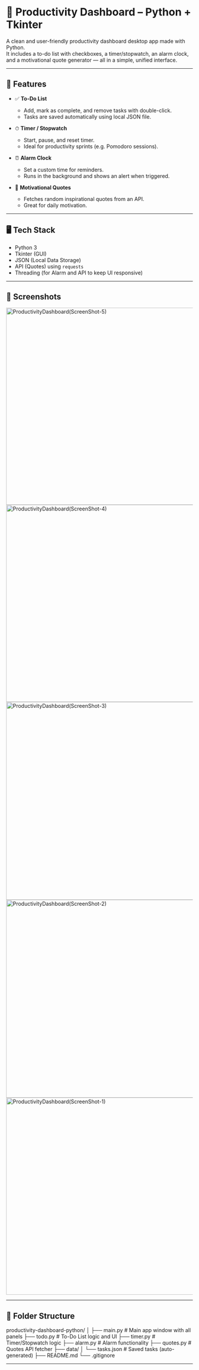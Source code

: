 # 🧠 Productivity Dashboard – Python + Tkinter

A clean and user-friendly productivity dashboard desktop app made with Python.  
It includes a to-do list with checkboxes, a timer/stopwatch, an alarm clock, and a motivational quote generator — all in a simple, unified interface.

---

## 🔧 Features

- ✅ **To-Do List**
  - Add, mark as complete, and remove tasks with double-click.
  - Tasks are saved automatically using local JSON file.

- ⏱ **Timer / Stopwatch**
  - Start, pause, and reset timer.
  - Ideal for productivity sprints (e.g. Pomodoro sessions).

- ⏰ **Alarm Clock**
  - Set a custom time for reminders.
  - Runs in the background and shows an alert when triggered.

- 💬 **Motivational Quotes**
  - Fetches random inspirational quotes from an API.
  - Great for daily motivation.

---

## 🖥️ Tech Stack

- Python 3
- Tkinter (GUI)
- JSON (Local Data Storage)
- API (Quotes) using `requests`
- Threading (for Alarm and API to keep UI responsive)

---

## 📸 Screenshots
<img width="621" height="532" alt="ProductivityDashboard(ScreenShot-5)" src="https://github.com/user-attachments/assets/9c4cfd61-c993-4168-b636-04d1b74db2e3" />
<img width="617" height="532" alt="ProductivityDashboard(ScreenShot-4)" src="https://github.com/user-attachments/assets/ee2707d5-c53a-4969-a718-a03e95a855a3" />
<img width="620" height="534" alt="ProductivityDashboard(ScreenShot-3)" src="https://github.com/user-attachments/assets/a2412234-e488-4173-977a-78623f1caf37" />
<img width="619" height="534" alt="ProductivityDashboard(ScreenShot-2)" src="https://github.com/user-attachments/assets/caf1e0e1-47bc-4532-bd55-67511dd2c14b" />
<img width="619" height="532" alt="ProductivityDashboard(ScreenShot-1)" src="https://github.com/user-attachments/assets/1892abac-ede2-4bff-997e-40445d7bbe7b" />

---

## 📁 Folder Structure

productivity-dashboard-python/
│
├── main.py # Main app window with all panels
├── todo.py # To-Do List logic and UI
├── timer.py # Timer/Stopwatch logic
├── alarm.py # Alarm functionality
├── quotes.py # Quotes API fetcher
├── data/
│ └── tasks.json # Saved tasks (auto-generated)
├── README.md
└── .gitignore

---
